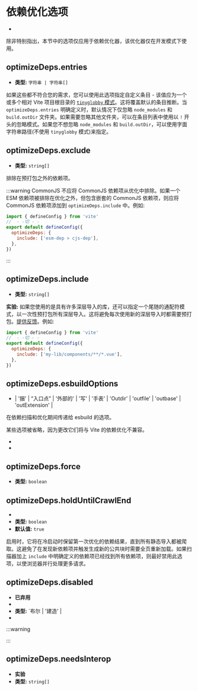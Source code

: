 # 依赖优化选项

-

除非特别指出，本节中的选项仅应用于依赖优化器，该优化器仅在开发模式下使用。

## optimizeDeps.entries

- **类型:** `字符串 | 字符串[]`

如果这些都不符合您的需求，您可以使用此选项指定自定义条目 - 该值应为一个或多个相对 Vite 项目根目录的 [`tinyglobby` 模式](https://github.com/SuperchupuDev/tinyglobby)。这将覆盖默认的条目推断。当 `optimizeDeps.entries` 明确定义时，默认情况下仅忽略 `node_modules` 和 `build.outDir` 文件夹。如果需要忽略其他文件夹，可以在条目列表中使用以 `!` 开头的忽略模式。如果您不想忽略 `node_modules` 和 `build.outDir`，可以使用字面字符串路径(不使用 `tinyglobby` 模式)来指定。

## optimizeDeps.exclude

- **类型:** `string[]`

排除在预打包之外的依赖项。

:::warning CommonJS
不应将 CommonJS 依赖项从优化中排除。如果一个 ESM 依赖项被排除在优化之外，但包含嵌套的 CommonJS 依赖项，则应将 CommonJS 依赖项添加到 `optimizeDeps.include` 中。例如:

```js twoslash
import { defineConfig } from 'vite'
//  - -切 - -
export default defineConfig({
  optimizeDeps: {
    include: ['esm-dep > cjs-dep'],
  },
})
```

:::

## optimizeDeps.include

- **类型:** `string[]`

**实验:** 如果您使用的是具有许多深层导入的库，还可以指定一个尾随的通配符模式，以一次性预打包所有深层导入。这将避免每次使用新的深层导入时都需要预打包。[提供反馈](https://github.com/vitejs/vite/discussions/15833)。例如:

```js twoslash
import { defineConfig } from 'vite'
//  - -切 - -
export default defineConfig({
  optimizeDeps: {
    include: ['my-lib/components/**/*.vue'],
  },
})
```

## optimizeDeps.esbuildOptions

- | '捆'
  | “入口点”
  | '外部的'
  | '写'
  | '手表'
  | 'Outdir'
  | 'outfile'
  | 'outbase'
  | 'outExtension'
  |

在依赖扫描和优化期间传递给 esbuild 的选项。

某些选项被省略，因为更改它们将与 Vite 的依赖优化不兼容。

-
-

## optimizeDeps.force

- **类型:** `boolean`

## optimizeDeps.holdUntilCrawlEnd

-
- **类型:** `boolean`
- **默认值:** `true`

启用时，它将在冷启动时保留第一次优化的依赖结果，直到所有静态导入都被爬取。这避免了在发现新依赖项并触发生成新的公共块时需要全页重新加载。如果扫描器加上 `include` 中明确定义的依赖项已经找到所有依赖项，则最好禁用此选项，以使浏览器并行处理更多请求。

## optimizeDeps.disabled

- **已弃用**
-
- **类型:** `布尔 | '建造' |
-

:::warning

:::

## optimizeDeps.needsInterop

- **实验**
- **类型:** `string[]`

